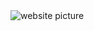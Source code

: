 <img alt="website picture" src="https://user-images.githubusercontent.com/92222852/188239439-2af1f793-537a-4be6-90b9-5ae27cbe7a84.png">
